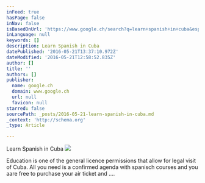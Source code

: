 ```yaml
---
inFeed: true
hasPage: false
inNav: false
isBasedOnUrl: 'https://www.google.ch/search?q=learn+spanish+in+cuba&espv=2&biw=1227&bih=702&source=lnms&tbm=isch&sa=X&ved=0ahUKEwjtkqPXm-vMAhXK5xoKHewtCqMQ_AUIBygC'
inLanguage: null
keywords: []
description: Learn Spanish in Cuba
datePublished: '2016-05-21T13:37:10.972Z'
dateModified: '2016-05-21T12:58:52.835Z'
author: []
title: ''
authors: []
publisher:
  name: google.ch
  domain: www.google.ch
  url: null
  favicon: null
starred: false
sourcePath: _posts/2016-05-21-learn-spanish-in-cuba.md
_context: 'http://schema.org'
_type: Article

---
```

Learn Spanish in Cuba
![](https://encrypted-tbn0.gstatic.com/images?q=tbn:ANd9GcRxrgvyl4jMsZagbRrq9oLDNAl8ibgaT_vVYjORTiROhGiTyIV5)

Education is one of the general licence permissions that allow for legal visit of Cuba. All you need is a confirmed agenda with spanisch courses and you aare free to purchase your air ticket and ....